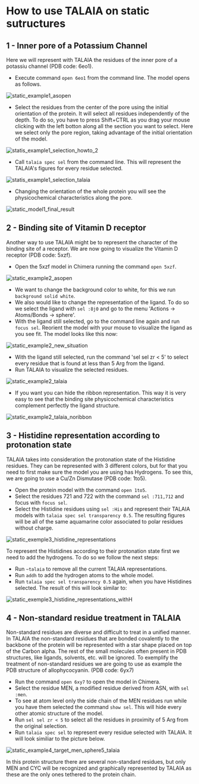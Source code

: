 # How to use TALAIA on static sutructures

## 1 - Inner pore of a Potassium Channel
Here we will represent with TALAIA the residues of the inner pore of a potassiu channel (PDB code: 6eo1).

- Execute command `open 6eo1` from the command line. The model opens as follows.

![static_example1_asopen](https://user-images.githubusercontent.com/63212606/234840722-50d9834d-e1f5-4b11-9b7a-8228276e3bdf.PNG)

- Select the residues from the center of the pore using the initial orientation of the protein. It will select all residues independently of the depth.
To do so, you have to press Shift+CTRL as you drag your mouse clicking with the left botton along all the section you want to select.
Here we select only the pore region, taking advantage of the initial orientation of the model.

![statis_example1_selection_howto_2](https://user-images.githubusercontent.com/63212606/234841986-f94ce56d-175f-4b64-a052-8114ec0a6c2e.png)


- Call `talaia spec sel` from the command line. This will represent the TALAIA's figures for every residue selected.

![statis_example1_selection_talaia](https://user-images.githubusercontent.com/63212606/234841297-eaf85eae-48a2-4567-bb73-420097a41cc7.PNG)

- Changing the orientation of the whole protein you will see the physicochemical characteristics along the pore.

![static_model1_final_result](https://user-images.githubusercontent.com/63212606/234841342-4b1b2a1a-a915-4461-a952-ce4ab764df88.PNG)



## 2 - Binding site of Vitamin D receptor
Another way to use TALAIA might be to represent the character of the binding site of a receptor.
We are now going to visualize the Vitamin D receptor (PDB code: 5xzf).

- Open the 5xzf model in Chimera running the command `open 5xzf`.

![static_example2_asopen](https://user-images.githubusercontent.com/63212606/234842474-65d108be-5846-4899-826c-31df4ed90d0a.PNG)

- We want to change the background color to white, for this we run `background solid white`.
- We also would like to change the representation of the ligand. To do so we select the ligand with `sel :8j0` and go to the menu 'Actions -> Atoms/Bonds -> sphere'.
- With the ligand still selected, go to the command line again and run `focus sel`. Reorient the model with your mouse to visualize the ligand as you see fit.
The model looks like this now:

![static_example2_new_situation](https://user-images.githubusercontent.com/63212606/234844568-e8dc7133-676a-410c-b932-35647f8d47ee.PNG)

- With the ligand still selected, run the command 'sel sel zr < 5' to select every residue that is found at less than 5 Arg from the ligand.
- Run TALAIA to visualize the selected residues.

![static_example2_talaia](https://user-images.githubusercontent.com/63212606/234845393-aa014e50-bc02-47db-bad6-3e9e070a0801.PNG)

- If you want you can hide the ribbon representation. This way it is very easy to see that the binding site physicochemical characteristics complement perfectly the ligand structure.

![static_example2_talaia_noribbon](https://user-images.githubusercontent.com/63212606/234845647-d078eeb7-9885-41a0-96b0-9b2331d2eb0e.PNG)


## 3 - Histidine representation according to protonation state
TALAIA takes into consideration the protonation state of the Histidine residues. They can be represented with 3 different colors, but for that you need to first make sure the model you are using has Hydrogens.
To see this, we are going to use a Cu/Zn Dismutase (PDB code: 1to5).

- Open the protein model with the command `open 1to5`.
- Select the residues 721 and 722 with the command `sel :711,712` and focus with `focus sel`.
- Select the Histidine residues using `sel :His` and represent their TALAIA models with `talaia spec sel transparency 0.5`. The resulting figures will be all of the same aquamarine color associated to polar residues without charge.

![static_exemple3_histidine_representations](https://user-images.githubusercontent.com/63212606/234997489-25ebe5b1-f904-427d-b00a-8ffcd5f5bfc6.PNG)

To represent the Histidines according to their protonation state first we need to add the hydrogens. To do so we follow the next steps:
- Run `~talaia` to remove all the current TALAIA representations.
- Run `addh` to add the hydrogen atoms to the whole model.
- Run `talaia spec sel transparency 0.5` again, when you have Histidines selected.
The result of this will look similar to:

![static_exemple3_histidine_representations_withH](https://user-images.githubusercontent.com/63212606/234997528-91327fda-0307-4f14-83be-0bdd3a1fb721.PNG)


## 4 - Non-standard residue treatment in TALAIA
Non-standard residues are diverse and difficult to treat in a unified manner. 
In TALAIA the non-standard residues that are bonded covalently to the backbone of the protein will be represented with a star shape placed on top of the Carbon alpha. 
The rest of the small molecules often present in PDB structures, like ligands, solvents, etc. will be ignored.
To exemplify the treatment of non-standard residues we are going to use as example the PDB structure of allophycocyanin. (PDB code: 6yx7)

- Run the command `open 6xy7` to open the model in Chimera.
- Select the residue MEN, a modified residue derived from ASN, with `sel :men`.
- To see at atom level only the side chain of the MEN residues run while you have them selected the command `show sel`. This will hide every other atomic structure of the model.
- Run `sel sel zr < 5` to select all the residues in proximity of 5 Arg from the original selection.
- Run `talaia spec sel` to represent every residue selected with TALAIA. It will look similiar to the picture below.


![static_example4_target_men_sphere5_talaia](https://user-images.githubusercontent.com/63212606/234998728-f21d33b2-7ef1-4823-8774-41e41472779e.PNG)

In this protein structure there are several non-standard residues, but only MEN and CYC will be recognized and graphically represented by TALAIA as these are the only ones tethered to the protein chain.
